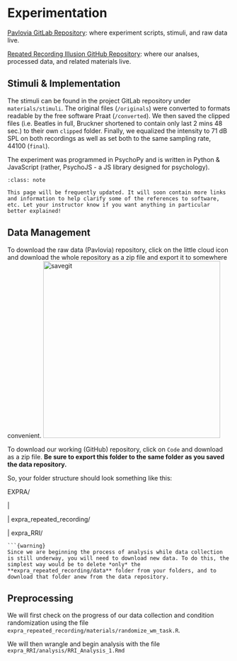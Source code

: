 # Experimentation


[Pavlovia GitLab Repository](https://gitlab.pavlovia.org/akiai/expra_repeated_recording): where experiment scripts, stimuli, and raw data live.

[Repated Recording Illusion GitHub Repository](https://github.com/avakiai/expra_repeated_recording_illusion): where our analses, processed data, and related materials live.

## Stimuli & Implementation

The stimuli can be found in the project GitLab repository under `materials/stimuli`. The original files (`/originals`) were converted to formats readable by the free software Praat (`/converted`). We then saved the clipped files (i.e. Beatles in full, Bruckner shortened to contain only last 2 mins 48 sec.) to their own `clipped` folder. Finally, we equalized the intensity to 71 dB SPL on both recordings as well as set both to the same sampling rate, 44100 (`final`).

The experiment was programmed in PsychoPy and is written in Python & JavaScript (rather, PsychoJS - a JS library designed for psychology). 

```{admonition} Note
:class: note

This page will be frequently updated. It will soon contain more links and information to help clarify some of the references to software, etc. Let your instructor know if you want anything in particular better explained!

```

## Data Management

To download the raw data (Pavlovia) repository, click on the little cloud icon and download the whole repository as a zip file and export it to somewhere convenient. 
<img src="static/save_data.png" alt="savegit" class="mx-auto d-block" width="400px">

To download our working (GitHub) repository, click on `Code` and download as a zip file. **Be sure to export this folder to the same folder as you saved the data repository.**

So, your folder structure should look something like this:

EXPRA/

| 

| expra_repeated_recording/

| expra_RRI/

````{margin}
```{warning} 
Since we are beginning the process of analysis while data collection is still underway, you will need to download new data. To do this, the simplest way would be to delete *only* the **expra_repeated_recording/data** folder from your folders, and to download that folder anew from the data repository. 

````

## Preprocessing

We will first check on the progress of our data collection and condition randomization using the file `expra_repeated_recording/materials/randomize_wm_task.R`. 

We will then wrangle and begin analysis with the file `expra_RRI/analysis/RRI_Analysis_1.Rmd`